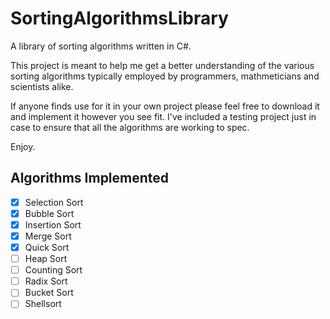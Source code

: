 # SortingAlgorithmsLibrary
A library of sorting algorithms written in C#.

This project is meant to help me get a better understanding of the various sorting algorithms typically employed by programmers, mathmeticians and scientists alike.

If anyone finds use for it in your own project please feel free to download it and implement it however you see fit. I've included a testing project just in case to ensure that all the algorithms are working to spec.

Enjoy.

## Algorithms Implemented

- [x] Selection Sort
- [x] Bubble Sort
- [x] Insertion Sort
- [x] Merge Sort
- [x] Quick Sort
- [ ] Heap Sort
- [ ] Counting Sort
- [ ] Radix Sort
- [ ] Bucket Sort
- [ ] Shellsort
